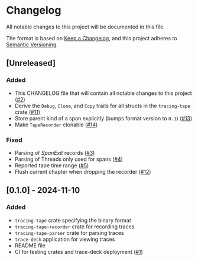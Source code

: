 # Changelog

All notable changes to this project will be documented in this file.

The format is based on [Keep a Changelog](https://keepachangelog.com/en/1.1.0/),
and this project adheres to [Semantic Versioning](https://semver.org/spec/v2.0.0.html).

## [Unreleased]

### Added
- This CHANGELOG file that will contain all notable changes to this project ([#2](https://github.com/soehrl/tracing-tape/pull/2/))
- Derive the `Debug`, `Clone`, and `Copy` traits for all structs in the `tracing-tape` crate ([#11](https://github.com/soehrl/tracing-tape/pull/11/))
- Store parent kind of a span explicitly (bumps format version to `0.1`) ([#13](https://github.com/soehrl/tracing-tape/pull/13/))
- Make `TapeRecorder` clonable ([#14](https://github.com/soehrl/tracing-tape/pull/14/))

### Fixed
- Parsing of *SpanExit* records ([#3](https://github.com/soehrl/tracing-tape/pull/3/))
- Parsing of Threads only used for spans ([#4](https://github.com/soehrl/tracing-tape/pull/4/))
- Reported tape time range ([#5](https://github.com/soehrl/tracing-tape/pull/5/))
- Flush current chapter when dropping the recorder ([#12](https://github.com/soehrl/tracing-tape/pull/12/))


## [0.1.0] - 2024-11-10

### Added
- `tracing-tape` crate specifying the binary format
- `tracing-tape-recorder` crate for recording traces
- `tracing-tape-parser` crate for parsing traces
- `trace-deck` application for viewing traces
- README file
- CI for testing crates and trace-deck deployment ([#1](https://github.com/soehrl/tracing-tape/pull/2/))
